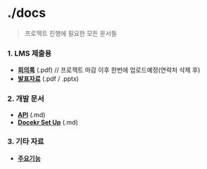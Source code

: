 # ./docs
> 프로젝트 진행에 필요한 모든 문서들


### 1. LMS 제출용
- [**회의록**](https://github.com/SSU-ServerProgramming/Job_Q-A/tree/main/docs/common/minutes) (.pdf) // 프로젝트 마감 이후 한번에 업로드예정(연락처 삭제 후)
- [**발표자료**](https://github.com/SSU-ServerProgramming/Job_Q-A/tree/main/docs/common) (.pdf / .pptx)

### 2. 개발 문서
- [**API**](https://github.com/SSU-ServerProgramming/Job_Q-A/blob/main/docs/backend/API.md) (.md)
- [**Docekr Set Up**](https://github.com/SSU-ServerProgramming/Job_Q-A/blob/main/docs/development/setup.md) (.md)

### 3. 기타 자료
- [**주요기능**](https://sudden-fiber-d99.notion.site/1c3bd606717780528fe8cf0b9df2a5db)
